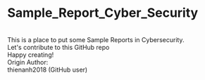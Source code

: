 # Sample_Report_Cyber_Security
<br/>
This is a place to put some Sample Reports in Cybersecurity.
<br/>
Let's contribute to this GitHub repo
<br/>
Happy creating!
<br/>
<i></i>Origin Author:</i>
<br/>
<b></b>thienanh2018</b> (GitHub user)
